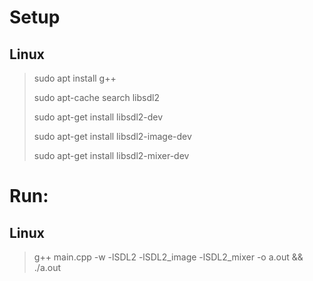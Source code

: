 # Setup
## Linux

> sudo apt install g++
> 
> sudo apt-cache search libsdl2
> 
> sudo apt-get install libsdl2-dev
> 
> sudo apt-get install libsdl2-image-dev
> 
> sudo apt-get install libsdl2-mixer-dev


# Run:
## Linux

> g++ main.cpp -w -lSDL2 -lSDL2_image -lSDL2_mixer -o a.out && ./a.out